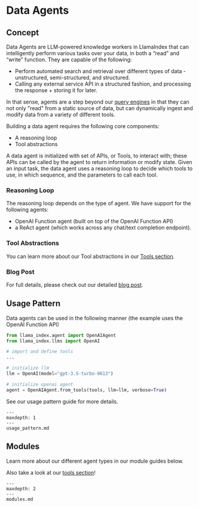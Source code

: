 # Data Agents

## Concept
Data Agents are LLM-powered knowledge workers in LlamaIndex that can intelligently perform various tasks over your data, in both a “read” and “write” function. They are capable of the following:

- Perform automated search and retrieval over different types of data - unstructured, semi-structured, and structured.
- Calling any external service API in a structured fashion, and processing the response + storing it for later.

In that sense, agents are a step beyond our [query engines](/docs/core_modules/query_modules/query_engine/root.md) in that they can not only "read" from a static source of data, but can dynamically ingest and modify data from a variety of different tools.

Building a data agent requires the following core components:

- A reasoning loop
- Tool abstractions

A data agent is initialized with set of APIs, or Tools, to interact with; these APIs can be called by the agent to return information or modify state. Given an input task, the data agent uses a reasoning loop to decide which tools to use, in which sequence, and the parameters to call each tool.

### Reasoning Loop
The reasoning loop depends on the type of agent. We have support for the following agents: 
- OpenAI Function agent (built on top of the OpenAI Function API)
- a ReAct agent (which works across any chat/text completion endpoint).

### Tool Abstractions

You can learn more about our Tool abstractions in our [Tools section](/docs/core_modules/agent_modules/tools/root.md).

### Blog Post

For full details, please check out our detailed [blog post](https://medium.com/llamaindex-blog/data-agents-eed797d7972f).


## Usage Pattern

Data agents can be used in the following manner (the example uses the OpenAI Function API)
```python
from llama_index.agent import OpenAIAgent
from llama_index.llms import OpenAI

# import and define tools
...

# initialize llm
llm = OpenAI(model="gpt-3.5-turbo-0613")

# initialize openai agent
agent = OpenAIAgent.from_tools(tools, llm=llm, verbose=True)
```

See our usage pattern guide for more details.
```{toctree}
---
maxdepth: 1
---
usage_pattern.md
```

## Modules

Learn more about our different agent types in our module guides below.

Also take a look at our [tools section](/docs/core_modules/agent_modules/tools/root.md)!

```{toctree}
---
maxdepth: 2
---
modules.md
```

